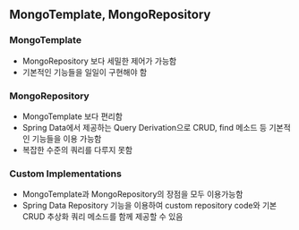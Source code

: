 ## MongoTemplate, MongoRepository

### MongoTemplate

- MongoRepository 보다 세밀한 제어가 가능함
- 기본적인 기능들을 일일이 구현해야 함

### MongoRepository

- MongoTemplate 보다 편리함
- Spring Data에서 제공하는 Query Derivation으로 CRUD, find 메소드 등 기본적인 기능들을 이용 가능함
- 복잡한 수준의 쿼리를 다루지 못함

### Custom Implementations

- MongoTemplate과 MongoRepository의 장점을 모두 이용가능함
- Spring Data Repository 기능을 이용하여 custom repository code와 기본 CRUD 추상화 쿼리 메소드를 함께 제공할 수 있음